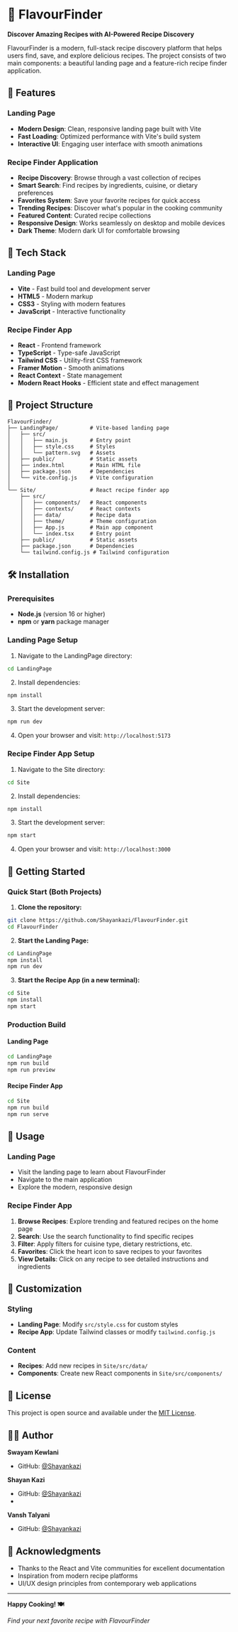 # 🍳 FlavourFinder

**Discover Amazing Recipes with AI-Powered Recipe Discovery**

FlavourFinder is a modern, full-stack recipe discovery platform that helps users find, save, and explore delicious recipes. The project consists of two main components: a beautiful landing page and a feature-rich recipe finder application.

## 🌟 Features

### Landing Page
- **Modern Design**: Clean, responsive landing page built with Vite
- **Fast Loading**: Optimized performance with Vite's build system
- **Interactive UI**: Engaging user interface with smooth animations

### Recipe Finder Application
- **Recipe Discovery**: Browse through a vast collection of recipes
- **Smart Search**: Find recipes by ingredients, cuisine, or dietary preferences
- **Favorites System**: Save your favorite recipes for quick access
- **Trending Recipes**: Discover what's popular in the cooking community
- **Featured Content**: Curated recipe collections
- **Responsive Design**: Works seamlessly on desktop and mobile devices
- **Dark Theme**: Modern dark UI for comfortable browsing

## 🚀 Tech Stack

### Landing Page
- **Vite** - Fast build tool and development server
- **HTML5** - Modern markup
- **CSS3** - Styling with modern features
- **JavaScript** - Interactive functionality

### Recipe Finder App
- **React** - Frontend framework
- **TypeScript** - Type-safe JavaScript
- **Tailwind CSS** - Utility-first CSS framework
- **Framer Motion** - Smooth animations
- **React Context** - State management
- **Modern React Hooks** - Efficient state and effect management

## 📁 Project Structure

```
FlavourFinder/
├── LandingPage/          # Vite-based landing page
│   ├── src/
│   │   ├── main.js       # Entry point
│   │   ├── style.css     # Styles
│   │   └── pattern.svg   # Assets
│   ├── public/           # Static assets
│   ├── index.html        # Main HTML file
│   ├── package.json      # Dependencies
│   └── vite.config.js    # Vite configuration
│
└── Site/                 # React recipe finder app
    ├── src/
    │   ├── components/   # React components
    │   ├── contexts/     # React contexts
    │   ├── data/         # Recipe data
    │   ├── theme/        # Theme configuration
    │   ├── App.js        # Main app component
    │   └── index.tsx     # Entry point
    ├── public/           # Static assets
    ├── package.json      # Dependencies
    └── tailwind.config.js # Tailwind configuration
```

## 🛠️ Installation

### Prerequisites
- **Node.js** (version 16 or higher)
- **npm** or **yarn** package manager

### Landing Page Setup

1. Navigate to the LandingPage directory:
```bash
cd LandingPage
```

2. Install dependencies:
```bash
npm install
```

3. Start the development server:
```bash
npm run dev
```

4. Open your browser and visit: `http://localhost:5173`

### Recipe Finder App Setup

1. Navigate to the Site directory:
```bash
cd Site
```

2. Install dependencies:
```bash
npm install
```

3. Start the development server:
```bash
npm start
```

4. Open your browser and visit: `http://localhost:3000`

## 🚀 Getting Started

### Quick Start (Both Projects)

1. **Clone the repository:**
```bash
git clone https://github.com/Shayankazi/FlavourFinder.git
cd FlavourFinder
```

2. **Start the Landing Page:**
```bash
cd LandingPage
npm install
npm run dev
```

3. **Start the Recipe App (in a new terminal):**
```bash
cd Site
npm install
npm start
```

### Production Build

#### Landing Page
```bash
cd LandingPage
npm run build
npm run preview
```

#### Recipe Finder App
```bash
cd Site
npm run build
npm run serve
```

## 📱 Usage

### Landing Page
- Visit the landing page to learn about FlavourFinder
- Navigate to the main application
- Explore the modern, responsive design

### Recipe Finder App
1. **Browse Recipes**: Explore trending and featured recipes on the home page
2. **Search**: Use the search functionality to find specific recipes
3. **Filter**: Apply filters for cuisine type, dietary restrictions, etc.
4. **Favorites**: Click the heart icon to save recipes to your favorites
5. **View Details**: Click on any recipe to see detailed instructions and ingredients

## 🎨 Customization

### Styling
- **Landing Page**: Modify `src/style.css` for custom styles
- **Recipe App**: Update Tailwind classes or modify `tailwind.config.js`

### Content
- **Recipes**: Add new recipes in `Site/src/data/`
- **Components**: Create new React components in `Site/src/components/`


## 📄 License

This project is open source and available under the [MIT License](LICENSE).

## 👨‍💻 Author

**Swayam Kewlani**
- GitHub: [@Shayankazi](https://github.com/kswayam47)

**Shayan Kazi**
- GitHub: [@Shayankazi](https://github.com/Shayankazi)
- 
**Vansh Talyani**
- GitHub: [@Shayankazi](https://github.com/VANSHTalyani)

## 🙏 Acknowledgments

- Thanks to the React and Vite communities for excellent documentation
- Inspiration from modern recipe platforms
- UI/UX design principles from contemporary web applications

---

**Happy Cooking! 🍽️**

*Find your next favorite recipe with FlavourFinder*
